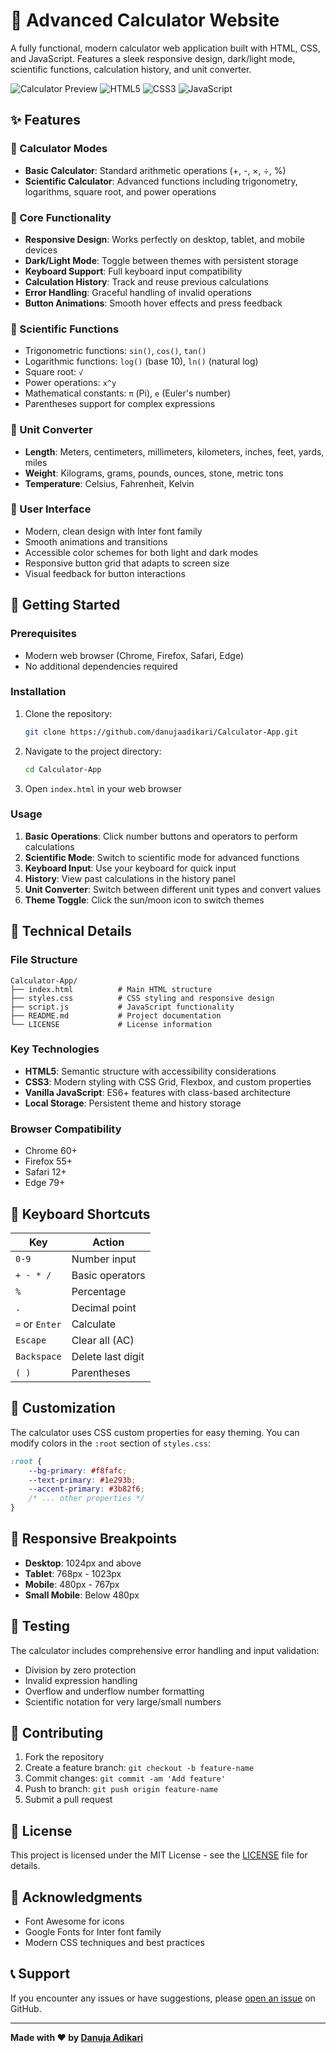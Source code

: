 # 🧮 Advanced Calculator Website

A fully functional, modern calculator web application built with HTML, CSS, and JavaScript. Features a sleek responsive design, dark/light mode, scientific functions, calculation history, and unit converter.

![Calculator Preview](https://img.shields.io/badge/Status-Completed-green)
![HTML5](https://img.shields.io/badge/HTML5-E34F26?logo=html5&logoColor=white)
![CSS3](https://img.shields.io/badge/CSS3-1572B6?logo=css3&logoColor=white)
![JavaScript](https://img.shields.io/badge/JavaScript-F7DF1E?logo=javascript&logoColor=black)

## ✨ Features

### 🔢 Calculator Modes

- **Basic Calculator**: Standard arithmetic operations (+, -, ×, ÷, %)
- **Scientific Calculator**: Advanced functions including trigonometry, logarithms, square root, and power operations

### 🎯 Core Functionality

- **Responsive Design**: Works perfectly on desktop, tablet, and mobile devices
- **Dark/Light Mode**: Toggle between themes with persistent storage
- **Keyboard Support**: Full keyboard input compatibility
- **Calculation History**: Track and reuse previous calculations
- **Error Handling**: Graceful handling of invalid operations
- **Button Animations**: Smooth hover effects and press feedback

### 🔬 Scientific Functions

- Trigonometric functions: `sin()`, `cos()`, `tan()`
- Logarithmic functions: `log()` (base 10), `ln()` (natural log)
- Square root: `√`
- Power operations: `x^y`
- Mathematical constants: `π` (Pi), `e` (Euler's number)
- Parentheses support for complex expressions

### 📏 Unit Converter

- **Length**: Meters, centimeters, millimeters, kilometers, inches, feet, yards, miles
- **Weight**: Kilograms, grams, pounds, ounces, stone, metric tons
- **Temperature**: Celsius, Fahrenheit, Kelvin

### 🎨 User Interface

- Modern, clean design with Inter font family
- Smooth animations and transitions
- Accessible color schemes for both light and dark modes
- Responsive button grid that adapts to screen size
- Visual feedback for button interactions

## 🚀 Getting Started

### Prerequisites
- Modern web browser (Chrome, Firefox, Safari, Edge)
- No additional dependencies required

### Installation
1. Clone the repository:
   ```bash
   git clone https://github.com/danujaadikari/Calculator-App.git
   ```
2. Navigate to the project directory:
   ```bash
   cd Calculator-App
   ```
3. Open `index.html` in your web browser

### Usage
1. **Basic Operations**: Click number buttons and operators to perform calculations
2. **Scientific Mode**: Switch to scientific mode for advanced functions
3. **Keyboard Input**: Use your keyboard for quick input
4. **History**: View past calculations in the history panel
5. **Unit Converter**: Switch between different unit types and convert values
6. **Theme Toggle**: Click the sun/moon icon to switch themes

## 🔧 Technical Details

### File Structure
```
Calculator-App/
├── index.html          # Main HTML structure
├── styles.css          # CSS styling and responsive design
├── script.js           # JavaScript functionality
├── README.md           # Project documentation
└── LICENSE             # License information
```

### Key Technologies
- **HTML5**: Semantic structure with accessibility considerations
- **CSS3**: Modern styling with CSS Grid, Flexbox, and custom properties
- **Vanilla JavaScript**: ES6+ features with class-based architecture
- **Local Storage**: Persistent theme and history storage

### Browser Compatibility
- Chrome 60+
- Firefox 55+
- Safari 12+
- Edge 79+

## 🎹 Keyboard Shortcuts

| Key | Action |
|-----|--------|
| `0-9` | Number input |
| `+ - * /` | Basic operators |
| `%` | Percentage |
| `.` | Decimal point |
| `=` or `Enter` | Calculate |
| `Escape` | Clear all (AC) |
| `Backspace` | Delete last digit |
| `( )` | Parentheses |

## 🎨 Customization

The calculator uses CSS custom properties for easy theming. You can modify colors in the `:root` section of `styles.css`:

```css
:root {
    --bg-primary: #f8fafc;
    --text-primary: #1e293b;
    --accent-primary: #3b82f6;
    /* ... other properties */
}
```

## 📱 Responsive Breakpoints

- **Desktop**: 1024px and above
- **Tablet**: 768px - 1023px
- **Mobile**: 480px - 767px
- **Small Mobile**: Below 480px

## 🧪 Testing

The calculator includes comprehensive error handling and input validation:
- Division by zero protection
- Invalid expression handling
- Overflow and underflow number formatting
- Scientific notation for very large/small numbers

## 🤝 Contributing

1. Fork the repository
2. Create a feature branch: `git checkout -b feature-name`
3. Commit changes: `git commit -am 'Add feature'`
4. Push to branch: `git push origin feature-name`
5. Submit a pull request

## 📄 License

This project is licensed under the MIT License - see the [LICENSE](LICENSE) file for details.

## 🙏 Acknowledgments

- Font Awesome for icons
- Google Fonts for Inter font family
- Modern CSS techniques and best practices

## 📞 Support

If you encounter any issues or have suggestions, please [open an issue](https://github.com/danujaadikari/Calculator-App/issues) on GitHub.

---

**Made with ❤️ by [Danuja Adikari](https://github.com/danujaadikari)**